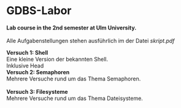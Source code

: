 # GDBS-Labor
**Lab course in the 2nd semester at Ulm University.**<br/>
<br/>
Alle Aufgabenstellungen stehen ausführlich im der Datei *skript.pdf*

**Versuch 1: Shell** <br/>
Eine kleine Version der bekannten Shell.<br/> Inklusive Head
<br/>
**Versuch 2: Semaphoren** <br/>
Mehrere Versuche rund um das Thema Semaphoren.<br/>
<br/>
**Versuch 3: Filesysteme** <br/>
Mehrere Versuche rund um das Thema Dateisysteme.<br/>
<br/>
